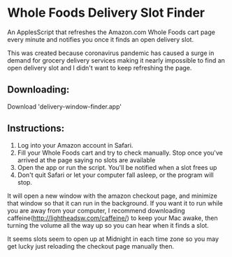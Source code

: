 # Whole Foods Delivery Slot Finder
An ApplesScript that refreshes the Amazon.com Whole Foods cart page every minute and notifies you once it finds an open delivery slot.

This was created because coronavirus pandemic has caused a surge in demand for grocery delivery services making it nearly impossible to find an open delivery slot and I didn't want to keep refreshing the page.

Downloading:
-
Download 'delivery-window-finder.app'

Instructions:
-
1. Log into your Amazon account in Safari.
2. Fill your Whole Foods cart and try to check manually. Stop once you've arrived at the page saying no slots are available
3. Open the app or run the script. You'll be notified when a slot frees up
4. Don't quit Safari or let your computer fall asleep, or the program will stop.

It will open a new window with the amazon checkout page, and minimize that window so that it can run in the background.
If you want it to run while you are away from your computer, I recommend downloading caffeine(http://lightheadsw.com/caffeine/) to keep your Mac awake, then turning the volume all the way up so you can hear when it finds a slot.

It seems slots seem to open up at Midnight in each time zone so you may get lucky just reloading the checkout page manually then.
